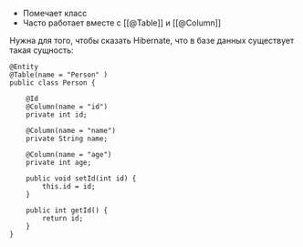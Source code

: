 * Помечает класс
* Часто работает вместе с [[@Table]] и [[@Column]]

Нужна для того, чтобы сказать Hibernate, что в базе данных существует такая сущность: 

	@Entity  
	@Table(name = "Person" )  
	public class Person {  
	      
	    @Id  
	    @Column(name = "id")  
	    private int id;  
	  
	    @Column(name = "name")  
	    private String name;  
	  
	    @Column(name = "age")  
	    private int age;  
	  
	    public void setId(int id) {  
	        this.id = id;  
	    }  
	  
	    public int getId() {  
	        return id;  
	    }  
	}